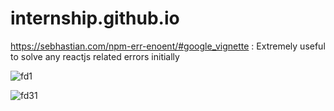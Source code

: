 # internship.github.io

https://sebhastian.com/npm-err-enoent/#google_vignette : Extremely useful to solve any reactjs related errors initially

![fd1](https://github.com/afeefaahmad/internship.github.io/assets/75202156/3335d3df-3bbd-4ccc-adb6-960b26f5429a)



![fd31](https://github.com/afeefaahmad/internship.github.io/assets/75202156/9494d020-8671-4e7a-9ec2-62865fdd0657)

